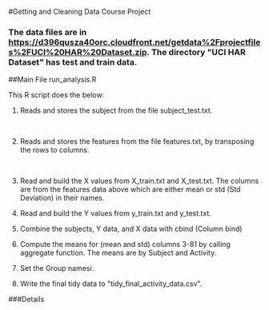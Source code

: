 #Getting and Cleaning Data Course Project

### The data files are in https://d396qusza40orc.cloudfront.net/getdata%2Fprojectfiles%2FUCI%20HAR%20Dataset.zip. The directory "UCI HAR Dataset" has test and train data.

##Main File run_analysis.R

This R script does the below:
<br>
1. Reads and stores the subject from the file subject_test.txt.
<br>

2. Reads and stores the features from the file features.txt, by 
	   transposing the rows to columns.
<br>

3. Read and build the X values from X_train.txt and X_test.txt. 
	 The columns are from the features data above which are either 
	 mean or std (Std Deviation) in their names.

4. Read and build the Y values from y_train.txt and y_test.txt.

5. Combine the subjects, Y data, and X data with cbind (Column bind)

6. Compute the means for (mean and std) columns 3-81 by calling 
	 aggregate function. The means are by Subject and Activity.

7. Set the Group namesi.

8. Write the final tidy data to "tidy_final_activity_data.csv".


###Details
